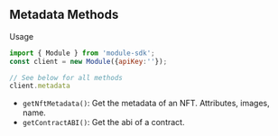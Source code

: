 ## Metadata Methods

Usage
```js
import { Module } from 'module-sdk';
const client = new Module({apiKey:''});

// See below for all methods
client.metadata
```

- `getNftMetadata()`: Get the metadata of an NFT. Attributes, images, name.
- `getContractABI()`: Get the abi of a contract.

